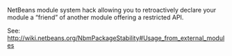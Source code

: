 NetBeans module system hack allowing you to retroactively declare your module a “friend” of another module offering a restricted API.

See: http://wiki.netbeans.org/NbmPackageStability#Usage_from_external_modules
